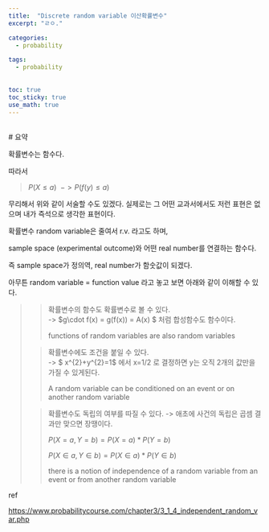 ```yaml
---
title:  "Discrete random variable 이산확률변수"
excerpt: "ㄹㅇ."

categories:
  - probability

tags:
  - probability
  
  
toc: true
toc_sticky: true
use_math: true
---
```

<br>
# 요약

확률변수는 함수다.

따라서 

> $P(X\leq a)\ \ -> P(f(y)\leq a)$

무리해서 위와 같이 서술할 수도 있겠다. 실제로는 그 어떤 교과서에서도 저런 표현은 없으며 내가 즉석으로 생각한 표현이다.

확률변수 random variable은 줄여서 r.v. 라고도 하며, 

sample space (experimental outcome)와 어떤 real number를 연결하는 함수다.

즉 sample space가 정의역, real number가 함숫값이 되겠다.

아무튼 random variable = function value 라고 놓고 보면 아래와 같이 이해할 수 있다.

>> 확률변수의 함수도 확률변수로 볼 수 있다. <br>-> $g\cdot f(x) = g(f(x)) = A(x) $ 처럼 합성함수도 함수이다.
>>
>>functions of random variables are also random variables
>
>>확률변수에도 조건을 붙일 수 있다. <br>-> $ x^{2}+y^{2}=1$ 에서 x=1/2 로 결정하면 y는 오직 2개의 값만을 가질 수 있게된다.
>>
>>A random variable can be conditioned on an event or on another random variable
>
>>확률변수도 독립의 여부를 따질 수 있다. -> 애초에 사건의 독립은 곱셈 결과만 맞으면 장땡이다.
>>
>>$P \left( X=a,Y=b \right) = P(X=a)*P(Y=b)$ 
>>
>>$P \left( X\in a,Y\in b \right) = P(X\in a)*P(Y\in b)$
>>
>>there is a notion of independence of a random variable from an event or from another random variable





ref

<https://www.probabilitycourse.com/chapter3/3_1_4_independent_random_var.php>
